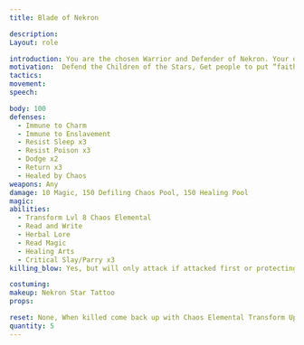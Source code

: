 ```yaml
---
title: Blade of Nekron

description: 
Layout: role

introduction: You are the chosen Warrior and Defender of Nekron. Your devotion is very devout, you will not reveal any secrets of the Children of the Stars or compromise the security of the cause. You are willing to die for the cause and will kill anyone you are ordered to.
motivation:  Defend the Children of the Stars, Get people to put “faith” in the cause so the Star grows in power
tactics: 
movement:
speech:

body: 100
defenses: 
  - Immune to Charm
  - Immune to Enslavement
  - Resist Sleep x3
  - Resist Poison x3
  - Dodge x2
  - Return x3
  - Healed by Chaos
weapons: Any
damage: 10 Magic, 150 Defiling Chaos Pool, 150 Healing Pool
magic: 
abilities:
  - Transform Lvl 8 Chaos Elemental
  - Read and Write
  - Herbal Lore
  - Read Magic
  - Healing Arts
  - Critical Slay/Parry x3
killing_blow: Yes, but will only attack if attacked first or protecting other members of the cult

costuming: 
makeup: Nekron Star Tattoo
props: 

reset: None, When killed come back up with Chaos Elemental Transform Up wearing a green tabbard. 
quantity: 5
---
```

